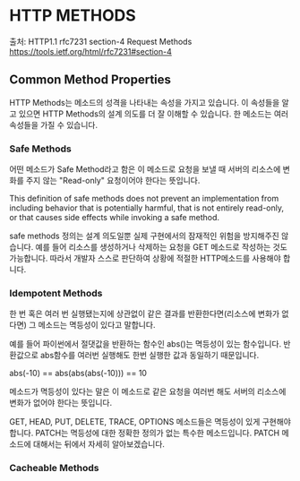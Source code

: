 # HTTP METHODS

출처: HTTP1.1 rfc7231 section-4 Request Methods<br>
https://tools.ietf.org/html/rfc7231#section-4

## Common Method Properties

HTTP Methods는 메소드의 성격을 나타내는 속성을 가지고 있습니다. 이 속성들을 알고 있으면 HTTP Methods의 설계 의도를 더 잘 이해할 수 있습니다. 한 메소드는 여러 속성들을 가질 수 있습니다.


### Safe Methods

어떤 메소드가 Safe Method라고 함은 이 메소드로 요청을 보낼 때 서버의 리소스에 변화를 주지 않는 "Read-only" 요청이어야 한다는 뜻입니다.

This definition of safe methods does not prevent an implementation from including behavior that is potentially harmful, that is not entirely read-only, or that causes side effects while invoking a safe method.

safe methods 정의는 설계 의도일뿐 실제 구현에서의 잠재적인 위험을 방지해주진 않습니다. 예를 들어 리소스를 생성하거나 삭제하는 요청을 GET 메소드로 작성하는 것도 가능합니다. 따라서 개발자 스스로 판단하여 상황에 적절한 HTTP메소드를 사용해야 합니다.


### Idempotent Methods

한 번 혹은 여러 번 실행됐는지에 상관없이 같은 결과를 반환한다면(리소스에 변화가 없다면) 그 메소드는 멱등성이 있다고 말합니다.

예를 들어 파이썬에서 절댓값을 반환하는 함수인 abs()는 멱등성이 있는 함수입니다. 반환값으로 abs함수를 여러번 실행해도 한번 실행한 값과 동일하기 때문입니다.

abs(-10) == abs(abs(abs(-10))) == 10

메소드가 멱등성이 있다는 말은 이 메소드로 같은 요청을 여러번 해도 서버의 리소스에 변화가 없어야 한다는 뜻입니다.

GET, HEAD, PUT, DELETE, TRACE, OPTIONS 메소드들은 멱등성이 있게 구현해야 합니다. PATCH는 멱등성에 대한 정확한 정의가 없는 특수한 메소드입니다. PATCH 메소드에 대해서는 뒤에서 자세히 알아보겠습니다.


### Cacheable Methods


